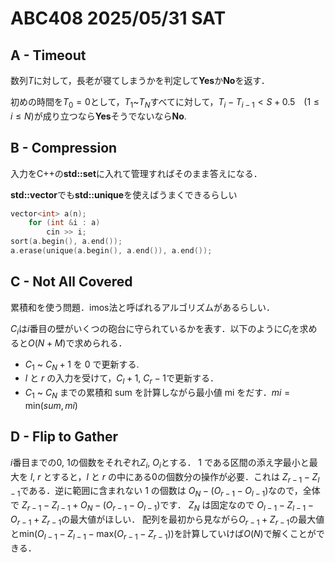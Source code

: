 # ABC408 2025/05/31 SAT

## A - Timeout

数列$`T`$に対して，長老が寝てしまうかを判定して**Yes**か**No**を返す．

初めの時間を$`T_0 = 0`$として，$`T_1`$~$`T_N`$すべてに対して，$`T_i-T_{i-1} < S+0.5 `$　($`1 \leq i \leq N`$)が成り立つなら**Yes**そうでないなら**No**.

## B -  Compression

入力をC++の**std::set**に入れて管理すればそのまま答えになる．

**std::vector**でも**std::unique**を使えばうまくできるらしい

```cpp
vector<int> a(n);
    for (int &i : a)
        cin >> i;
sort(a.begin(), a.end());
a.erase(unique(a.begin(), a.end()), a.end());
````

## C - Not All Covered

累積和を使う問題．imos法と呼ばれるアルゴリズムがあるらしい．

$`C_i`$は$i$番目の壁がいくつの砲台に守られているかを表す．以下のように$`C_i`$を求めると$`O(N+M)`$で求められる．

- $`C_1`$ ~ $`C_N+1`$ を $0$ で更新する.
- $l$ と $r$ の入力を受けて，$C_l+1$, $C_r-1$で更新する．
- $`C_1`$ ~ $`C_N`$ までの累積和 sum を計算しながら最小値 mi をだす．$`mi = \text{min}(sum, mi)`$

## D - Flip to Gather

$i$番目までの$0$, $1$の個数をそれぞれ$`Z_i`$, $`O_i`$とする．
$1$ である区間の添え字最小と最大を  $l$, $r$ とすると，$l$ と $r$ の中にある$0$の個数分の操作が必要．これは $`Z_{r-1}-Z_{l-1}`$である．逆に範囲に含まれない $1$ の個数は $`O_N-(O_{r-1}-O_{l-1})`$なので，全体で $`Z_{r-1}-Z_{l-1}+O_N-(O_{r-1}-O_{l-1})`$です．
$Z_N$ は固定なので $`O_{l-1}-Z_{l-1}-O_{r-1}+Z_{r-1}`$の最大値がほしい．
配列を最初から見ながら$`O_{r-1}+Z_{r-1}`$の最大値と$`\text{min}(O_{l-1}-Z_{l-1}-\text{max}(O_{r-1}-Z_{r-1}))`$を計算していけば$`O(N)`$で解くことができる．
